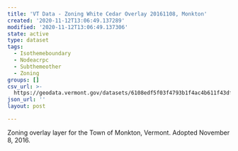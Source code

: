 ```yaml
---
title: 'VT Data - Zoning White Cedar Overlay 20161108, Monkton'
created: '2020-11-12T13:06:49.137289'
modified: '2020-11-12T13:06:49.137306'
state: active
type: dataset
tags:
  - Isothemeboundary
  - Nodeacrpc
  - Subthemeother
  - Zoning
groups: []
csv_url: >-
  https://geodata.vermont.gov/datasets/6108edf5f03f4793b1f4ac4b611f43df_0.csv?outSR=%7B%22latestWkid%22%3A3857%2C%22wkid%22%3A102100%7D
json_url: ''
layout: post

---
```

Zoning overlay layer for the Town of Monkton, Vermont. Adopted November 8, 2016.
